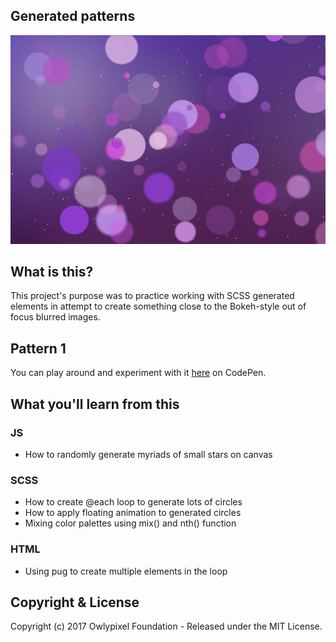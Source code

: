 ## Generated patterns
![texture1 screenshot](https://github.com/owlypixel/Generated_textures/raw/master/Light_texture_bokeh_1/images/screenshot1.png)

## What is this?
This project's purpose was to practice working with SCSS generated elements in attempt to create something close to the Bokeh-style out of focus blurred images.

## Pattern 1
You can play around and experiment with it [here](http://codepen.io/owlypixel/details/bqBvRe) on CodePen. 
## What you'll learn from this
### JS
- How to randomly generate myriads of small stars on canvas

### SCSS
- How to create @each loop to generate lots of circles
- How to apply floating animation to generated circles
- Mixing color palettes using mix() and nth() function

### HTML
- Using pug to create multiple elements in the loop

## Copyright & License

Copyright (c) 2017 Owlypixel Foundation - Released under the MIT License.
